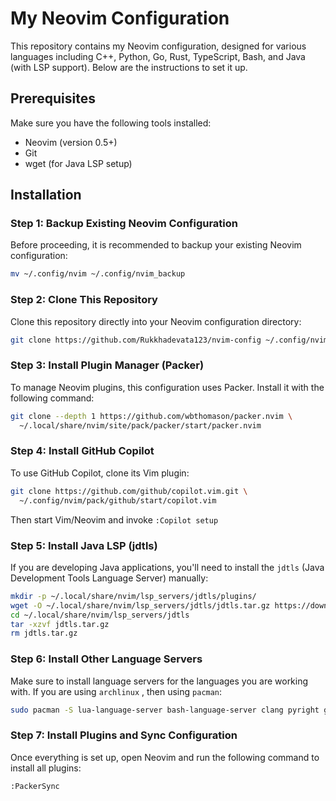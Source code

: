 # My Neovim Configuration

This repository contains my Neovim configuration, designed for various languages including C++, Python, Go, Rust, TypeScript, Bash, and Java (with LSP support). Below are the instructions to set it up.

## Prerequisites

Make sure you have the following tools installed:

- Neovim (version 0.5+)
- Git
- wget (for Java LSP setup)

## Installation

### Step 1: Backup Existing Neovim Configuration

Before proceeding, it is recommended to backup your existing Neovim configuration:

```bash
mv ~/.config/nvim ~/.config/nvim_backup
```

### Step 2: Clone This Repository

Clone this repository directly into your Neovim configuration directory:

```bash
git clone https://github.com/Rukkhadevata123/nvim-config ~/.config/nvim
```

### Step 3: Install Plugin Manager (Packer)

To manage Neovim plugins, this configuration uses Packer. Install it with the following command:

```bash
git clone --depth 1 https://github.com/wbthomason/packer.nvim \
  ~/.local/share/nvim/site/pack/packer/start/packer.nvim
```
### Step 4: Install GitHub Copilot

To use GitHub Copilot, clone its Vim plugin:

```bash
git clone https://github.com/github/copilot.vim.git \
  ~/.config/nvim/pack/github/start/copilot.vim
```
Then start Vim/Neovim and invoke `:Copilot setup`

### Step 5: Install Java LSP (jdtls)

If you are developing Java applications, you'll need to install the `jdtls` (Java Development Tools Language Server) manually:

```bash
mkdir -p ~/.local/share/nvim/lsp_servers/jdtls/plugins/
wget -O ~/.local/share/nvim/lsp_servers/jdtls/jdtls.tar.gz https://download.eclipse.org/jdtls/snapshots/jdt-language-server-latest.tar.gz
cd ~/.local/share/nvim/lsp_servers/jdtls
tar -xzvf jdtls.tar.gz
rm jdtls.tar.gz
```

### Step 6: Install Other Language Servers

Make sure to install language servers for the languages you are working with. If you are using `archlinux` , then using `pacman`:

```bash
sudo pacman -S lua-language-server bash-language-server clang pyright gopls rustup typescript-language-server rust-analyzer
```
### Step 7: Install Plugins and Sync Configuration

Once everything is set up, open Neovim and run the following command to install all plugins:

```bash
:PackerSync
```

